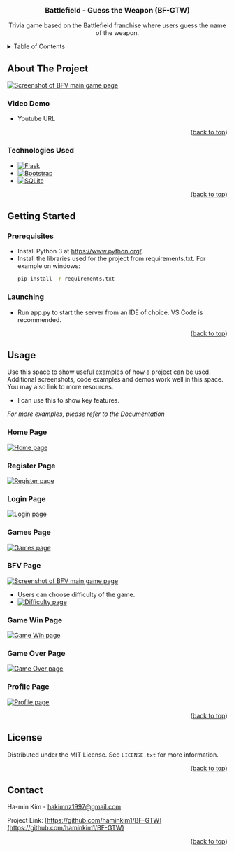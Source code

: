 <!-- PROJECT LOGO -->
<br />
<div align="center">


<h3 align="center">Battlefield - Guess the Weapon (BF-GTW)</h3>

  <p align="center">
    Trivia game based on the Battlefield franchise where users guess the name of the weapon. 
    <br />
  </p>
</div>



<!-- TABLE OF CONTENTS -->
<details>
  <summary>Table of Contents</summary>
  <ol>
    <li>
      <a href="#about-the-project">About The Project</a>
      <ul>
        <li><a href="#built-with">Built With</a></li>
      </ul>
    </li>
    <li>
      <a href="#getting-started">Getting Started</a>
      <ul>
        <li><a href="#prerequisites">Prerequisites</a></li>
        <li><a href="#installation">Installation</a></li>
      </ul>
    </li>
    <li><a href="#usage">Usage</a></li>
    <li><a href="#roadmap">Roadmap</a></li>
    <li><a href="#contrigmailbuting">Contributing</a></li>
    <li><a href="#license">License</a></li>
    <li><a href="#contact">Contact</a></li>
    <li><a href="#acknowledgments">Acknowledgments</a></li>
  </ol>
</details>



<!-- ABOUT THE PROJECT -->
## About The Project

[![Screenshot of BFV main game page][main_game_page-screenshot]](https://github.com/haminkim1/BF-GTW/blob/main/BF-GTW/images/main_game_page.png)
### Video Demo
- Youtube URL
<p align="right">(<a href="#readme-top">back to top</a>)</p>



### Technologies Used

* [![Flask][Flask.py]][Flask-url]
* [![Bootstrap][Bootstrap.com]][Bootstrap-url]
* [![SQLite][SQLite.org]][SQLite-url]

<p align="right">(<a href="#readme-top">back to top</a>)</p>



<!-- GETTING STARTED -->
## Getting Started

### Prerequisites

* Install Python 3 at https://www.python.org/.
* Install the libraries used for the project from requirements.txt. For example on windows:
  ```sh
  pip install -r requirements.txt
  ```


### Launching

* Run app.py to start the server from an IDE of choice. VS Code is recommended. 

<p align="right">(<a href="#readme-top">back to top</a>)</p>



<!-- USAGE EXAMPLES -->
## Usage

Use this space to show useful examples of how a project can be used. Additional screenshots, code examples and demos work well in this space. You may also link to more resources.
- I can use this to show key features. 

_For more examples, please refer to the [Documentation](https://example.com)_

### Home Page
[![Home page][home-page-screenshot]](https://github.com/haminkim1/BF-GTW/blob/main/BF-GTW/images/home.png)

### Register Page
[![Register page][register-screenshot]](https://github.com/haminkim1/BF-GTW/blob/main/BF-GTW/images/register.png)

### Login Page
[![Login page][login-screenshot]](https://github.com/haminkim1/BF-GTW/blob/main/BF-GTW/images/login.png)

### Games Page
[![Games page][games_page-screenshot]](https://github.com/haminkim1/BF-GTW/blob/main/BF-GTW/images/games_page.png)

### BFV Page
[![Screenshot of BFV main game page][main_game_page-screenshot]](https://github.com/haminkim1/BF-GTW/blob/main/BF-GTW/images/main_game_page.png)
- Users can choose difficulty of the game. 
- [![Difficulty page][difficulty-screenshot]](https://github.com/haminkim1/BF-GTW/blob/main/BF-GTW/images/difficulty.png)

### Game Win Page
[![Game Win page][game_win-screenshot]](https://github.com/haminkim1/BF-GTW/blob/main/BF-GTW/images/game_win.png)

### Game Over Page
[![Game Over page][game_over-screenshot]](https://github.com/haminkim1/BF-GTW/blob/main/BF-GTW/images/game_over.png)


### Profile Page
[![Profile page][profile-screenshot]](https://github.com/haminkim1/BF-GTW/blob/main/BF-GTW/images/profile.png)

<p align="right">(<a href="#readme-top">back to top</a>)</p>








<!-- LICENSE -->
## License

Distributed under the MIT License. See `LICENSE.txt` for more information.

<p align="right">(<a href="#readme-top">back to top</a>)</p>



<!-- CONTACT -->
## Contact

Ha-min Kim  - hakimnz1997@gmail.com

Project Link: [https://github.com/haminkim1/BF-GTW](https://github.com/haminkim1/BF-GTW)

<p align="right">(<a href="#readme-top">back to top</a>)</p>





<!-- MARKDOWN LINKS & IMAGES -->
<!-- https://www.markdownguide.org/basic-syntax/#reference-style-links -->
[contributors-shield]: https://img.shields.io/github/contributors/haminkim1/BF-GTW.svg?style=for-the-badge
[contributors-url]: https://github.com/haminkim1/BF-GTW/graphs/contributors
[forks-shield]: https://img.shields.io/github/forks/haminkim1/BF-GTW.svg?style=for-the-badge
[forks-url]: https://github.com/haminkim1/BF-GTW/network/members
[stars-shield]: https://img.shields.io/github/stars/haminkim1/BF-GTW.svg?style=for-the-badge
[stars-url]: https://github.com/haminkim1/BF-GTW/stargazers
[issues-shield]: https://img.shields.io/github/issues/haminkim1/BF-GTW.svg?style=for-the-badge
[issues-url]: https://github.com/haminkim1/BF-GTW/issues
[license-shield]: https://img.shields.io/github/license/haminkim1/BF-GTW.svg?style=for-the-badge
[license-url]: https://github.com/haminkim1/BF-GTW/blob/master/LICENSE.txt
[linkedin-shield]: https://img.shields.io/badge/-LinkedIn-black.svg?style=for-the-badge&logo=linkedin&colorB=555
[linkedin-url]: https://linkedin.com/in/ha-min-kim-ab0037126

[difficulty-screenshot]: BF-GTW/images/difficulty.png
[game_over-screenshot]: BF-GTW/images/game_over.png
[games_page-screenshot]: BF-GTW/images/games_page.png
[game_win-screenshot]: BF-GTW/images/game_win.png
[home-page-screenshot]: BF-GTW/images/home.png
[login-screenshot]: BF-GTW/images/login.png
[main_game_page-screenshot]: BF-GTW/images/main_game_page.png
[profile-screenshot]: BF-GTW/images/profile.png
[register-screenshot]: BF-GTW/images/register.png

[Flask.py]: https://img.shields.io/badge/Flask-000000.svg?style=for-the-badge&logo=flask
[Flask-url]: https://flask.palletsprojects.com/
[Bootstrap.com]: https://img.shields.io/badge/Bootstrap-7952B3?style=for-the-badge&logo=bootstrap&logoColor=white
[Bootstrap-url]: https://getbootstrap.com
[SQLite.org]: https://img.shields.io/badge/SQLite-003B57.svg?style=for-the-badge&logo=sqlite
[SQLite-url]: https://www.sqlite.org/index.html
